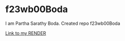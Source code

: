 # f23wb00Boda
I am Partha Sarathy Boda. Created repo f23wb00Boda

[Link to my RENDER](https://f23wb00boda.onrender.com)
